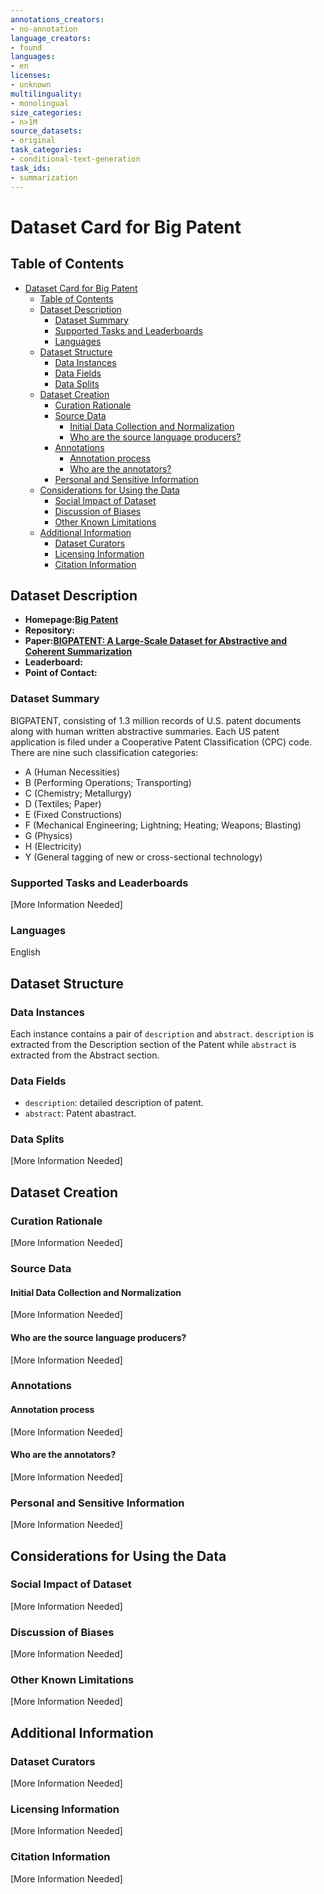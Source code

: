 ```yaml
---
annotations_creators:
- no-annotation
language_creators:
- found
languages:
- en
licenses:
- unknown
multilinguality:
- monolingual
size_categories:
- n>1M
source_datasets:
- original
task_categories:
- conditional-text-generation
task_ids:
- summarization
---
```


# Dataset Card for Big Patent

## Table of Contents

- [Dataset Card for Big Patent](#dataset-card-for-big-patent)
  - [Table of Contents](#table-of-contents)
  - [Dataset Description](#dataset-description)
    - [Dataset Summary](#dataset-summary)
    - [Supported Tasks and Leaderboards](#supported-tasks-and-leaderboards)
    - [Languages](#languages)
  - [Dataset Structure](#dataset-structure)
    - [Data Instances](#data-instances)
    - [Data Fields](#data-fields)
    - [Data Splits](#data-splits)
  - [Dataset Creation](#dataset-creation)
    - [Curation Rationale](#curation-rationale)
    - [Source Data](#source-data)
      - [Initial Data Collection and Normalization](#initial-data-collection-and-normalization)
      - [Who are the source language producers?](#who-are-the-source-language-producers)
    - [Annotations](#annotations)
      - [Annotation process](#annotation-process)
      - [Who are the annotators?](#who-are-the-annotators)
    - [Personal and Sensitive Information](#personal-and-sensitive-information)
  - [Considerations for Using the Data](#considerations-for-using-the-data)
    - [Social Impact of Dataset](#social-impact-of-dataset)
    - [Discussion of Biases](#discussion-of-biases)
    - [Other Known Limitations](#other-known-limitations)
  - [Additional Information](#additional-information)
    - [Dataset Curators](#dataset-curators)
    - [Licensing Information](#licensing-information)
    - [Citation Information](#citation-information)

## Dataset Description

- **Homepage:[Big Patent](https://evasharma.github.io/bigpatent/)**
- **Repository:**
- **Paper:[BIGPATENT: A Large-Scale Dataset for Abstractive and Coherent Summarization](https://arxiv.org/abs/1906.03741)**
- **Leaderboard:**
- **Point of Contact:**

### Dataset Summary

BIGPATENT, consisting of 1.3 million records of U.S. patent documents along with human written abstractive summaries. Each US patent application is filed under a Cooperative Patent Classification (CPC) code. There are nine such classification categories:

- A (Human Necessities)
- B (Performing Operations; Transporting)
- C (Chemistry; Metallurgy)
- D (Textiles; Paper)
- E (Fixed Constructions)
- F (Mechanical Engineering; Lightning; Heating; Weapons; Blasting)
- G (Physics)
- H (Electricity)
- Y (General tagging of new or cross-sectional technology)

### Supported Tasks and Leaderboards

[More Information Needed]

### Languages

English

## Dataset Structure

### Data Instances

Each instance contains a pair of `description` and `abstract`. `description` is extracted from the Description section of the Patent while `abstract` is extracted from the Abstract section.

### Data Fields

- `description`: detailed description of patent.
- `abstract`: Patent abastract.

### Data Splits

[More Information Needed]

## Dataset Creation

### Curation Rationale

[More Information Needed]

### Source Data

#### Initial Data Collection and Normalization

[More Information Needed]

#### Who are the source language producers?

[More Information Needed]

### Annotations

#### Annotation process

[More Information Needed]

#### Who are the annotators?

[More Information Needed]

### Personal and Sensitive Information

[More Information Needed]

## Considerations for Using the Data

### Social Impact of Dataset

[More Information Needed]

### Discussion of Biases

[More Information Needed]

### Other Known Limitations

[More Information Needed]

## Additional Information

### Dataset Curators

[More Information Needed]

### Licensing Information

[More Information Needed]

### Citation Information

[More Information Needed]
